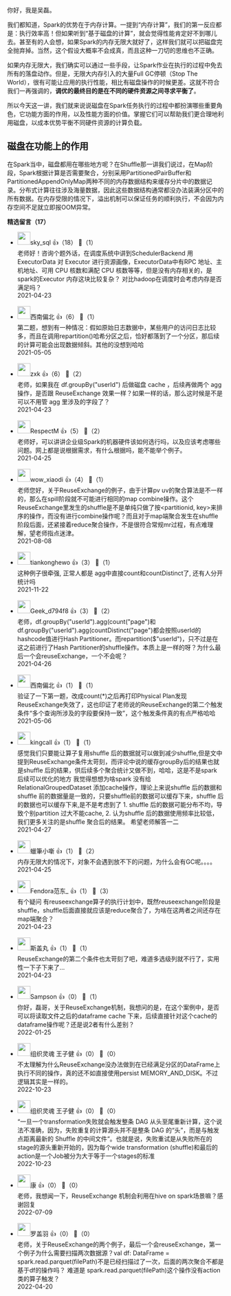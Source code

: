 你好，我是吴磊。

我们都知道，Spark的优势在于内存计算。一提到“内存计算”，我们的第一反应都是：执行效率高！但如果听到“基于磁盘的计算”，就会觉得性能肯定好不到哪儿去。甚至有的人会想，如果Spark的内存无限大就好了，这样我们就可以把磁盘完全抛弃掉。当然，这个假设大概率不会成真，而且这种一刀切的思维也不正确。

如果内存无限大，我们确实可以通过一些手段，让Spark作业在执行的过程中免去所有的落盘动作。但是，无限大内存引入的大量Full GC停顿（Stop The World），很有可能让应用的执行性能，相比有磁盘操作的时候更差。这就不符合我们一再强调的，**调优的最终目的是在不同的硬件资源之间寻求平衡了**。

所以今天这一讲，我们就来说说磁盘在Spark任务执行的过程中都扮演哪些重要角色，它功能方面的作用，以及性能方面的价值。掌握它们可以帮助我们更合理地利用磁盘，以成本优势平衡不同硬件资源的计算负载。

## 磁盘在功能上的作用

在Spark当中，磁盘都用在哪些地方呢？在Shuffle那一讲我们说过，在Map阶段，Spark根据计算是否需要聚合，分别采用PartitionedPairBuffer和PartitionedAppendOnlyMap两种不同的内存数据结构来缓存分片中的数据记录。分布式计算往往涉及海量数据，因此这些数据结构通常都没办法装满分区中的所有数据。在内存受限的情况下，溢出机制可以保证任务的顺利执行，不会因为内存空间不足就立即报OOM异常。
<div><strong>精选留言（17）</strong></div><ul>
<li><img src="https://static001.geekbang.org/account/avatar/00/10/c6/09/7f2bcc6e.jpg" width="30px"><span>sky_sql</span> 👍（18） 💬（1）<div>老师好！咨询个题外话，在调度系统中讲到SchedulerBackend 用 ExecutorData 对 Executor 进行资源画像，ExecutorData中有RPC 地址、主机地址、可用 CPU 核数和满配 CPU 核数等等，但是没有内存相关的，是spark的Executor 内存这块比较复杂？
对比hadoop在调度时会考虑内存是否满足吗？</div>2021-04-23</li><br/><li><img src="https://static001.geekbang.org/account/avatar/00/10/37/d0/26975fba.jpg" width="30px"><span>西南偏北</span> 👍（6） 💬（1）<div>第二题，想到有一种情况：假如原始日志数据中，某些用户的访问日志比较多，而且在调用repartition()哈希分区之后，恰好都落到了一个分区，那后续的计算可能会出现数据倾斜。其他的没想到哈哈</div>2021-05-05</li><br/><li><img src="https://static001.geekbang.org/account/avatar/00/12/a2/4b/b72f724f.jpg" width="30px"><span>zxk</span> 👍（6） 💬（2）<div>老师，如果我在 df.groupBy(&quot;userId&quot;) 后做磁盘 cache ，后续再做两个 agg 操作，是否跟 ReuseExchange 效果一样？如果一样的话，那么这时候是不是可以不用管 agg 里涉及的字段了？</div>2021-04-23</li><br/><li><img src="https://static001.geekbang.org/account/avatar/00/26/b5/88/477e7812.jpg" width="30px"><span>RespectM</span> 👍（5） 💬（2）<div>老师好，可以讲讲企业级Spark的机器硬件该如何选行吗，以及应该考虑哪些问题。网上都是说根据需求，有什么根据吗，能不能举个例子。</div>2021-04-25</li><br/><li><img src="https://static001.geekbang.org/account/avatar/00/17/11/20/9f31c4f4.jpg" width="30px"><span>wow_xiaodi</span> 👍（4） 💬（1）<div>老师您好，关于ReuseExchange的例子，由于计算pv uv的聚合算法是不一样的，那么在spill阶段就不可能进行相同的map combine操作。这个ReuseExchange里发生的shuffle是不是单纯只做了按&lt;partitionid, key&gt;来排序的操作，而没有进行combine操作呢？而且对于map端聚合发生在shuffle阶段后面，还紧接着reduce聚合操作，不是很符合常规mr过程，有点难理解，望老师指点迷津。</div>2021-08-08</li><br/><li><img src="https://static001.geekbang.org/account/avatar/00/16/87/4b/16ea3997.jpg" width="30px"><span>tiankonghewo</span> 👍（3） 💬（1）<div>这种例子很牵强, 正常人都是 agg中直接count和countDistinct了, 还有人分开统计吗</div>2021-11-22</li><br/><li><img src="https://thirdwx.qlogo.cn/mmopen/vi_32/Q0j4TwGTfTIiaeebUYxl7e4jicPshDRKMbiculHUjKgZZ2ygDibn2S7bbsjeqYIdsEUdVyoryKNa43ZGnDQmWjv3ibQ/132" width="30px"><span>Geek_d794f8</span> 👍（3） 💬（2）<div>老师，df.groupBy(&quot;userId&quot;).agg(count(&quot;page&quot;)和df.groupBy(&quot;userId&quot;).agg(countDistinct(&quot;page&quot;)都会按照userId的hashcode值进行Hash Partitioner。而repartition($&quot;userId&quot;)，只不过是在这之前进行了Hash Partitioner的shuffle操作。本质上是一样的呀？为什么最后一个会reuseExchange，一个不会呢？</div>2021-04-26</li><br/><li><img src="https://static001.geekbang.org/account/avatar/00/10/37/d0/26975fba.jpg" width="30px"><span>西南偏北</span> 👍（1） 💬（1）<div>验证了一下第一题，改成count(*)之后再打印Physical Plan发现ReuseExchange失效了，这也印证了老师说的ReuseExchange的第二个触发条件“多个查询所涉及的字段要保持一致”，这个触发条件真的有点严格哈哈</div>2021-05-06</li><br/><li><img src="https://static001.geekbang.org/account/avatar/00/10/20/d6/b9513db0.jpg" width="30px"><span>kingcall</span> 👍（1） 💬（1）<div>感觉我们只要能让算子复用shuffle 后的数据就可以做到减少shuffle,但是文中提到ReuseExchange条件太苛刻，而评论中说的缓存groupBy后的结果也就是shuffle 后的结果，供后续多个聚合统计又做不到，哈哈，这是不是spark 后续可以优化的地方
我觉得想想为啥spark 没有给RelationalGroupedDataset 添加cache操作，理论上来说shuffle 后的数据和shuffle 前的数据量是一致的，只要shuffle前的数据可以缓存下来，shuffle 后的数据也可以缓存下来,是不是考虑到了 1. shuffle 后的数据可能分布不均，导致个别partition 过大不能cache, 2. 认为shuffle 后的数据使用频率比较低，我们更多关注的是shuffle 聚合后的结果。
希望老师解答一二</div>2021-04-27</li><br/><li><img src="http://thirdwx.qlogo.cn/mmopen/vi_32/Q0j4TwGTfTJN8s3YnzyDRCeg73yzglRgQgk581uIY1FRFO01GibMro4Mbxk58rRgulZTKrSGnd8ZD6RHY8uQj2A/132" width="30px"><span>蠟筆小噺</span> 👍（1） 💬（2）<div>内存无限大的情况下，对象不会遇到放不下的问题，为什么会有GC呢。。。。</div>2021-04-25</li><br/><li><img src="https://static001.geekbang.org/account/avatar/00/12/1d/22/f04cea4c.jpg" width="30px"><span>Fendora范东_</span> 👍（1） 💬（3）<div>有个疑问
有reuseexchange算子的执行计划中，既然reuseexchange阶段是shuffle，shuffle后面直接就应该是reduce聚合了，为啥在这两者之间还存在map端聚合？</div>2021-04-23</li><br/><li><img src="https://static001.geekbang.org/account/avatar/00/11/d4/78/66b3f2a2.jpg" width="30px"><span>斯盖丸</span> 👍（1） 💬（1）<div>ReuseExchange的第二个条件也太苛刻了吧，难道多选级列就不行了，实用性一下子下来了…</div>2021-04-23</li><br/><li><img src="https://static001.geekbang.org/account/avatar/00/15/a3/f2/ab8c5183.jpg" width="30px"><span>Sampson</span> 👍（0） 💬（1）<div>你好，磊哥，关于ReuseExchange机制，我想问的是，在这个案例中，是否可以将读取文件之后的dataframe cache 下来，后续直接针对这个cache的dataframe操作呢？还是说2者有什么差别？</div>2022-01-25</li><br/><li><img src="https://static001.geekbang.org/account/avatar/00/2d/1f/a2/0ac2dc38.jpg" width="30px"><span>组织灵魂 王子健</span> 👍（0） 💬（0）<div>不太理解为什么ReuseExchange没办法做到在已经满足分区的DataFrame上执行不同的操作，真的还不如直接使用persist MEMORY_AND_DISK。不过逻辑其实是一样的。</div>2022-10-23</li><br/><li><img src="https://static001.geekbang.org/account/avatar/00/2d/1f/a2/0ac2dc38.jpg" width="30px"><span>组织灵魂 王子健</span> 👍（0） 💬（0）<div>“一旦一个transformation失败就会触发整条 DAG 从头至尾重新计算，这个说法不准确，因为，失败重复的计算源头并不是整条 DAG 的“头”，而是与触发点距离最新的 Shuffle 的中间文件“。也就是说，失败重试是从失败所在的stage的源头重新开始的，因为每个wide transformation (shuffle)和最后的action是一个Job被分为大于等于一个stages的标准</div>2022-10-23</li><br/><li><img src="https://static001.geekbang.org/account/avatar/00/28/01/9a/d2831441.jpg" width="30px"><span>康</span> 👍（0） 💬（0）<div>老师，我想闻一下，ReuseExchange 机制会利用在hive on spark场景嘛？感谢回复</div>2022-07-09</li><br/><li><img src="https://static001.geekbang.org/account/avatar/00/2a/c3/4c/82b7df02.jpg" width="30px"><span>罗盖羽</span> 👍（0） 💬（0）<div>老师，关于ReuseExchange的两个例子，最后一个会reuseExchange，第一个例子为什么需要扫描两次数据源？val df: DataFrame = spark.read.parquet(filePath)不是已经扫描过了一次，后面的两次聚合不都是基于df的操作吗？
难道是 spark.read.parquet(filePath)这个操作没有action类的算子触发？</div>2022-04-20</li><br/>
</ul>